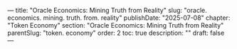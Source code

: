 — title: "Oracle Economics: Mining Truth from Reality"
slug: "oracle. economics. mining. truth. from. reality" publishDate: "2025-07-08"
chapter: "Token Economy" section: "Oracle Economics: Mining Truth from Reality"
parentSlug: "token. economy" order: 2
toc: true description: ""
draft: false
—

